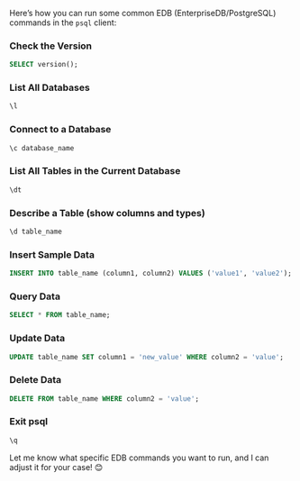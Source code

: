 Here’s how you can run some common EDB (EnterpriseDB/PostgreSQL) commands in the `psql` client:

### Check the Version
```sql
SELECT version();
```

### List All Databases
```sql
\l
```

### Connect to a Database
```sql
\c database_name
```

### List All Tables in the Current Database
```sql
\dt
```

### Describe a Table (show columns and types)
```sql
\d table_name
```

### Insert Sample Data
```sql
INSERT INTO table_name (column1, column2) VALUES ('value1', 'value2');
```

### Query Data
```sql
SELECT * FROM table_name;
```

### Update Data
```sql
UPDATE table_name SET column1 = 'new_value' WHERE column2 = 'value';
```

### Delete Data
```sql
DELETE FROM table_name WHERE column2 = 'value';
```

### Exit psql
```sql
\q
```

Let me know what specific EDB commands you want to run, and I can adjust it for your case! 😊